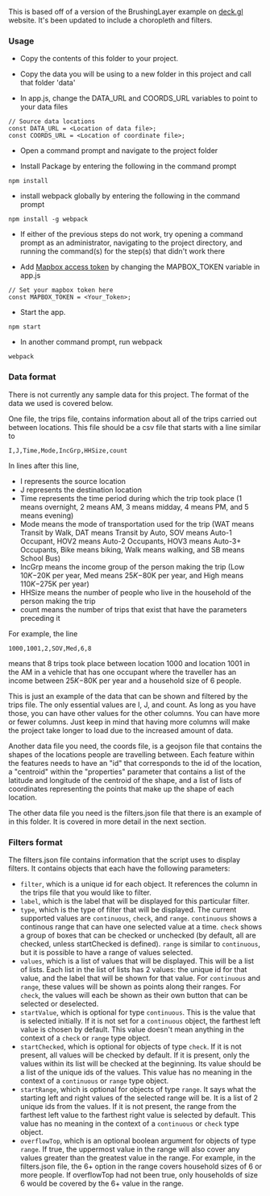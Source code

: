 This is based off of a version of the BrushingLayer example
on [deck.gl](http://deck.gl) website. It's been updated to include
a choropleth and filters. 

### Usage
- Copy the contents of this folder to your project. 

- Copy the data you will be using to a new folder in this project and call that folder 'data'

- In app.js, change the DATA_URL and COORDS_URL variables to point to your data files
```
// Source data locations
const DATA_URL = <Location of data file>;
const COORDS_URL = <Location of coordinate file>;
```

- Open a command prompt and navigate to the project folder

- Install Package by entering the following in the command prompt 
```
npm install
```

- install webpack globally by entering the following in the command prompt
```
npm install -g webpack
```

- If either of the previous steps do not work, try opening a command prompt as an administrator, navigating to the project directory, and running the command(s) for the step(s) that didn't work there

- Add [Mapbox access token](https://www.mapbox.com/help/define-access-token/) by changing the MAPBOX_TOKEN variable in app.js
```
// Set your mapbox token here
const MAPBOX_TOKEN = <Your_Token>;
```

- Start the app. 
```
npm start
```

- In another command prompt, run webpack
```
webpack
```

### Data format
There is not currently any sample data for this project. The format of the data we used is covered below.

One file, the trips file, contains information about all of the trips carried out between locations. This file should be a csv file that starts with a line similar to
```
I,J,Time,Mode,IncGrp,HHSize,count
```
In lines after this line, 
- I represents the source location
- J represents the destination location
- Time represents the time period during which the trip took place (1 means overnight, 2 means AM, 3 means midday, 4 means PM, and 5 means evening)
- Mode means the mode of transportation used for the trip (WAT means Transit by Walk, DAT means Transit by Auto, SOV means Auto-1 Occupant, HOV2 means Auto-2 Occupants, HOV3 means Auto-3+ Occupants, Bike means biking, Walk means walking, and SB means School Bus)
- IncGrp means the income group of the person making the trip (Low $10K-$20K per year, Med means $25K-$80K per year, and High means $110K-$275K per year)
- HHSize means the number of people who live in the household of the person making the trip
- count means the number of trips that exist that have the parameters preceding it

For example, the line 
```
1000,1001,2,SOV,Med,6,8
```
means that 8 trips took place between location 1000 and location 1001 in the AM in a vehicle that has one occupant where the traveller has an income between $25K-$80K per year and a household size of 6 people.

This is just an example of the data that can be shown and filtered by the trips file. The only essential values are I, J, and count. As long as you have those, you can have other values for the other columns. You can have more or fewer columns. Just keep in mind that having more columns will make the project take longer to load due to the increased amount of data.

Another data file you need, the coords file, is a geojson file that contains the shapes of the locations people are travelling between. Each feature within the features needs to have an "id" that corresponds to the id of the location, a "centroid" within the "properties" parameter that contains a list of the latitude and longitude of the centroid of the shape, and a list of lists of coordinates representing the points that make up the shape of each location.

The other data file you need is the filters.json file that there is an example of in this folder. It is covered in more detail in the next section.

### Filters format
The filters.json file contains information that the script uses to display filters. It contains objects that each have the following parameters:
- `filter`, which is a unique id for each object. It references the column in the trips file that you would like to filter.
- `label`, which is the label that will be displayed for this particular filter. 
- `type`, which is the type of filter that will be displayed. The current supported values are `continuous`, `check`, and `range`. `continuous` shows a continous range that can have one selected value at a time. `check` shows a group of boxes that can be checked or unchecked (by default, all are checked, unless startChecked is defined). `range` is similar to `continuous`, but it is possible to have a range of values selected.
- `values`, which is a list of values that will be displayed. This will be a list of lists. Each list in the list of lists has 2 values: the unique id for that value, and the label that will be shown for that value. For `continuous` and `range`, these values will be shown as points along their ranges. For `check`, the values will each be shown as their own button that can be selected or deselected. 
- `startValue`, which is optional for type `continuous`. This is the value that is selected initially. If it is not set for a `continuous` object, the farthest left value is chosen by default. This value doesn't mean anything in the context of a `check` or `range` type object. 
- `startChecked`, which is optional for objects of type `check`. If it is not present, all values will be checked by default. If it is present, only the values within its list will be checked at the beginning. Its value should be a list of the unique ids of the values. This value has no meaning in the context of a `continuous` or `range` type object.
- `startRange`, which is optional for objects of type `range`. It says what the starting left and right values of the selected range will be. It is a list of 2 unique ids from the values. If it is not present, the range from the farthest left value to the farthest right value is selected by default. This value has no meaning in the context of a `continuous` or `check` type object.
- `overflowTop`, which is an optional boolean argument for objects of type `range`. If true, the uppermost value in the range will also cover any values greater than the greatest value in the range. For example, in the filters.json file, the 6+ option in the range covers household sizes of 6 or more people. If overflowTop had not been true, only households of size 6 would be covered by the 6+ value in the range.


